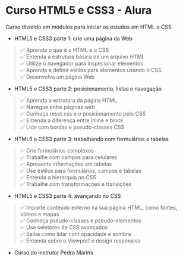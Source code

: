 # Curso HTML5 e CSS3 - Alura

Curso dividido em módulos para iniciar os estudos em HTML e CSS


* HTML5 e CSS3 parte 1: crie uma página da Web
>✅ Aprenda o que é o HTML e o CSS </br>
>✅ Entenda a estrutura básica de um arquivo HTML </br>
>✅ Utilize o navegador para inspecionar elementos </br>
>✅ Aprenda a definir estilos para elementos usando o CSS </br>
>✅ Desenvolva um página Web</br>

* HTML5 e CSS3 parte 2: posicionamento, listas e navegação
>✅ Aprenda a estrutura da página HTML </br>
>✅ Navegue entre páginas web </br>
>✅ Conheça reset.css e o posicionamento pelo CSS</br>
>✅ Entenda a diferença entre inline e block </br>
>✅ Lide com bordas e pseudo-classes CSS </br>

* HTML5 e CSS3 parte 3: trabalhando com formulários e tabelas
>✅ Crie formulários complexos  </br>
>✅ Trabalhe com campos para celulares </br>
>✅ Apresente informações em tabelas  </br>
>✅ Use estilos para formulários, campos e tabelas </br>
>✅ Entenda a hierarquia no CSS </br>
>✅ Trabalhe com transformações e transições </br>

* HTML5 e CSS3 parte 4: avançando no CSS
>✅ Importe conteúdo externo na sua página HTML, como fontes, vídeos e mapas </br>
>✅ Conheça pseudo-classes e pseudo-elementos </br>
>✅ Use seletores de CSS avançados </br>
>✅ Saiba como lidar com opacidade e sombra </br>
>✅ Entenda sobre o Viewport e design responsivo </br>

* Curso do instrutor Pedro Marins